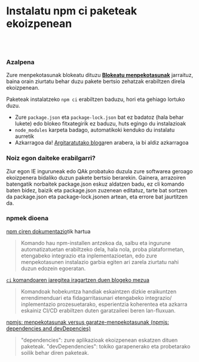 # Instalatu npm ci paketeak ekoizpenean

<br/><br/>

### Azalpena

Zure menpekotasunak blokeatu dituzu [**Blokeatu menpekotasunak**](./sections/production/lockdependencies.basque.md) jarraituz, baina orain ziurtatu behar duzu pakete bertsio zehatzak erabiltzen direla ekoizpenean.

Paketeak instalatzeko `npm ci` erabiltzen baduzu, hori eta gehiago lortuko duzu.

- Zure `package.json` eta `package-lock.json` bat ez badatoz (hala behar lukete) edo blokeo fitxategirik ez baduzu, huts egingo du instalazioak
- `node_modules` karpeta badago, automatikoki kenduko du instalatu aurretik
- Azkarragoa da! [Argitaratutako bloga](https://blog.npmjs.org/post/171556855892/introducing-npm-ci-for-faster-more-reliable)ren arabera, ia bi aldiz azkarragoa

### Noiz egon daiteke erabilgarri?

Ziur egon IE inguruneak edo QAk probatuko duzula zure softwarea geroago ekoizpenera bidaliko duzun pakete bertsio berarekin.
Gainera, arrazoiren batengatik norbaitek package.json eskuz aldatzen badu, ez cli komando baten bidez, baizik eta package.json zuzenean editatuz, tarte bat sortzen da package.json eta package-lock.jsonen artean, eta errore bat jaurtitzen da.

### npmek dioena

[npm ciren dokumentazio](https://docs.npmjs.com/cli/ci.html)tik hartua

> Komando hau npm-installen antzekoa da, salbu eta ingurune automatizatuetan erabiltzeko dela, hala nola, proba plataformetan, etengabeko integrazio eta inplementazioetan, edo zure menpekotasunen instalazio garbia egiten ari zarela ziurtatu nahi duzun edozein egoeratan.

[`ci` komandoaren jaregitea iragartzen duen blogeko mezua](https://blog.npmjs.org/post/171556855892/introducing-npm-ci-for-faster-more-reliable)

> Komandoak hobekuntza handiak eskaintzen dizkie eraikuntzen errendimenduari eta fidagarritasunari etengabeko integrazio/ inplementazio prozesuetarako, esperientzia koherentea eta azkarra eskainiz CI/CD erabiltzen duten garatzaileei beren lan-fluxuan.

[npmjs: menpekotasunak versus garatze-menpekotasunak (npmjs: dependencies and devDepencies)](https://docs.npmjs.com/specifying-dependencies-and-devdependencies-in-a-package-json-file)

> "dependencies": zure aplikazioak ekoizpenean eskatzen dituen paketeak.
> "devDependencies": tokiko garapenerako eta probetarako soilik behar diren paketeak.

<br/><br/>
